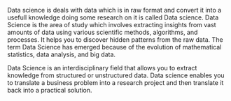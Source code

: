 Data science is deals with data which is in raw format and convert it into a usefull knowledge doing some research on it is called Data science.
Data Science is the area of study which involves extracting insights from vast amounts of data using various scientific methods, algorithms, and processes. It helps you to discover hidden patterns from the raw data. The term Data Science has emerged because of the evolution of mathematical statistics, data analysis, and big data.

Data Science is an interdisciplinary field that allows you to extract knowledge from structured or unstructured data. Data science enables you to translate a business problem into a research project and then translate it back into a practical solution.
